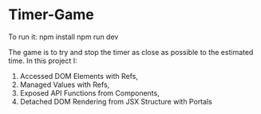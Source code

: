 # Timer-Game
To run it: 
npm install
npm run dev

The game is to try and stop the timer as close as possible to the estimated time.
In this project I:
01. Accessed DOM Elements with Refs,
02. Managed Values with Refs,
03. Exposed API Functions from Components,
04. Detached DOM Rendering from JSX Structure with Portals
